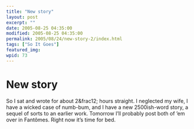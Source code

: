```yaml
---
title: "New story"
layout: post
excerpt: ""
date: 2005-08-25 04:35:00
modified: 2005-08-25 04:35:00
permalink: 2005/08/24/new-story-2/index.html
tags: ["So It Goes"]
featured_img: 
wpid: 73
---
```


# New story

So I sat and wrote for about 2&amp;frac12; hours straight. I neglected my wife, I have a wicked case of numb-bum, and I have a new 2500ish-word story, a sequel of sorts to an earlier work. Tomorrow I’ll probably post both of ’em over in Fantômes. Right now it’s time for bed.